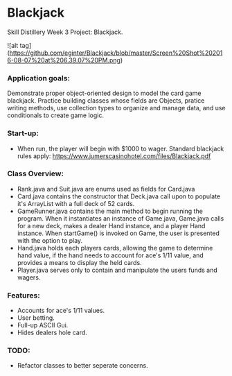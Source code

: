 # Blackjack
Skill Distillery Week 3 Project: Blackjack.

![alt tag] (https://github.com/eginter/Blackjack/blob/master/Screen%20Shot%202016-08-07%20at%206.39.07%20PM.png)


### Application goals: 
Demonstrate proper object-oriented design to model the card game blackjack. Practice building classes whose fields are Objects, pratice writing methods, use collection types to organize and manage data, and use conditionals to create game logic.

### Start-up:
* When run, the player will begin with $1000 to wager. Standard blackjack rules apply: https://www.jumerscasinohotel.com/files/Blackjack.pdf  

### Class Overview:
* Rank.java and Suit.java are enums used as fields for Card.java
* Card.java contains the constructor that Deck.java call upon to populate it's ArrayList with a full deck of 52 cards.
* GameRunner.java contains the main method to begin running the program. When it instantiates an instance of Game.java, Game.java calls for a new deck, makes a dealer Hand instance, and a player Hand instance. When startGame() is invoked on Game, the user is presented with the option to play.
* Hand.java holds each players cards, allowing the game to determine hand value, if the hand needs to account for ace's 1/11 value, and provides a means to display the held cards.
* Player.java serves only to contain and manipulate the users funds and wagers.

### Features:
* Accounts for ace's 1/11 values.
* User betting.
* Full-up ASCII Gui.
* Hides dealers hole card.


### TODO: 
* Refactor classes to better seperate concerns.



                                         


